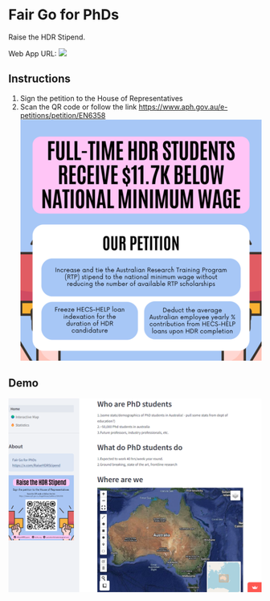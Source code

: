 # Fair Go for PhDs

Raise the HDR Stipend.

Web App URL: ![](https://fair-go-phd.streamlit.app/)

## Instructions

1. Sign the petition to the House of Representatives
2. Scan the QR code or follow the link <https://www.aph.gov.au/e-petitions/petition/EN6358>
![petition_fairGoPhD](https://github.com/LNSOTOM/fair_go_phd/blob/main/assets/instagram_2.png)


## Demo


![demo_fairGoPhD](https://github.com/LNSOTOM/fair_go_phd/blob/main/assets/demo_fairGoPhD.png)
